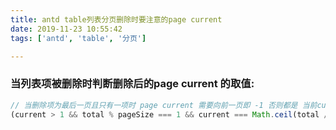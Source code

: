 ```yaml
---
title: antd table列表分页删除时要注意的page current
date: 2019-11-23 10:55:42
tags: ['antd', 'table', '分页']

---
```


### 当列表项被删除时判断删除后的page current 的取值:



```js
// 当删除项为最后一页且只有一项时 page current 需要向前一页即 -1 否则都是 当前current
(current > 1 && total % pageSize === 1 && current === Math.ceil(total / pageSize)) ? current - 1 : current
```


